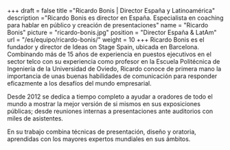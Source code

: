 +++
draft		= false
title		="Ricardo Bonis | Director España y Latinoamérica"
description	="Ricardo Bonis es director en España. Especialista en coaching para hablar en público y creación de presentaciones"
name		= "Ricardo Bonis"
picture		= "ricardo-bonis.jpg"
position 	= "Director España & LatAm"
url			= "/es/equipo/ricardo-bonis/"
weight		= 10
+++
Ricardo Bonis es el fundador y director de Ideas on Stage Spain, ubicada en Barcelona. Combinando más de 15 años de experiencia en puestos ejecutivos en el sector telco con su experiencia como profesor en la Escuela Politécnica de Ingeniería de la Universidad de Oviedo, Ricardo conoce de primera mano la importancia de unas buenas habilidades de comunicación para responder eficazmente a los desafíos del mundo empresarial.

Desde 2012 se dedica a tiempo completo a ayudar a oradores de todo el mundo a mostrar la mejor versión de si mismos en sus exposiciones públicas; desde reuniones internas a presentaciones ante auditorios con miles de asistentes. 

En su trabajo combina técnicas de presentación, diseño y oratoria, aprendidas con los mayores expertos mundiales en sus ámbitos.